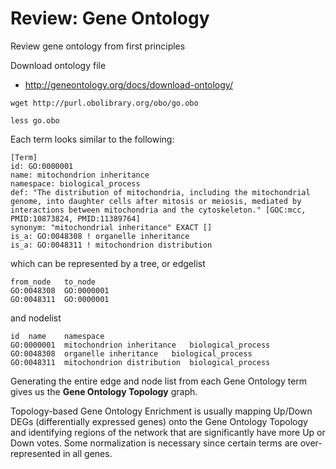 # Review: Gene Ontology

Review gene ontology from first principles

Download ontology file

* http://geneontology.org/docs/download-ontology/

```
wget http://purl.obolibrary.org/obo/go.obo

less go.obo
```

Each term looks similar to the following:

```
[Term]
id: GO:0000001
name: mitochondrion inheritance
namespace: biological_process
def: "The distribution of mitochondria, including the mitochondrial genome, into daughter cells after mitosis or meiosis, mediated by interactions between mitochondria and the cytoskeleton." [GOC:mcc, PMID:10873824, PMID:11389764]
synonym: "mitochondrial inheritance" EXACT []
is_a: GO:0048308 ! organelle inheritance
is_a: GO:0048311 ! mitochondrion distribution
```

which can be represented by a tree, or edgelist

```
from_node   to_node
GO:0048308  GO:0000001
GO:0048311  GO:0000001
```

and nodelist

```
id  name    namespace
GO:0000001  mitochondrion inheritance   biological_process
GO:0048308  organelle inheritance   biological_process
GO:0048311  mitochondrion distribution  biological_process
```

Generating the entire edge and node list from each Gene Ontology term gives us the <b>Gene Ontology Topology</b> graph. 

Topology-based Gene Ontology Enrichment is usually mapping Up/Down DEGs (differentially expressed genes) onto the Gene Ontology Topology and identifying regions of the network that are significantly have more Up or Down votes. Some normalization is necessary since certain terms are over-represented in all genes.
